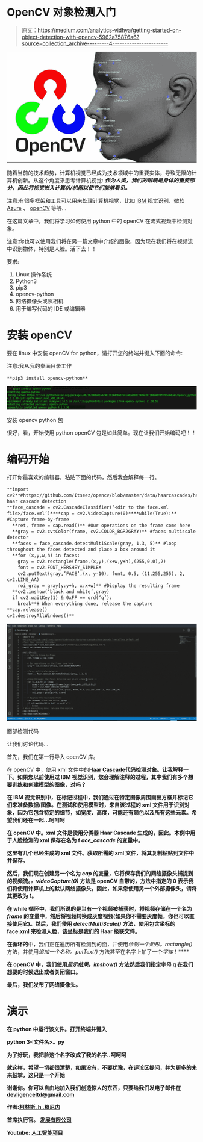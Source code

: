 # OpenCV 对象检测入门

> 原文：<https://medium.com/analytics-vidhya/getting-started-on-object-detection-with-opencv-5962a75876a6?source=collection_archive---------4----------------------->

![](img/7aebcbb965e201a2614f6b6087fc8b0c.png)

随着当前的技术趋势，计算机视觉已经成为技术领域中的重要实体，导致无限的计算机创新。从这个角度来思考计算机视觉: ***作为人类，我们的眼睛是身体的重要部分，因此将视觉嵌入计算机/机器以使它们能够看见。***

注意:有很多框架和工具可以用来处理计算机视觉，比如 [IBM 视觉识别](https://www.ibm.com/watson/services/visual-recognition/)、[微软 Azure](https://azure.microsoft.com/en-gb/services/cognitive-services/computer-vision/) 、 [openCV](https://opencv.org/) 等等…

在这篇文章中，我们将学习如何使用 python 中的 openCV 在流式视频中检测对象。

注意:你也可以使用我们将在另一篇文章中介绍的图像，因为现在我们将在视频流中识别物体，特别是人脸。活下去！！

要求:

1.  Linux 操作系统
2.  Python3
3.  pip3
4.  opencv-python
5.  网络摄像头或照相机
6.  用于编写代码的 IDE 或编辑器

# **安装 openCV**

要在 linux 中安装 openCV for python，请打开您的终端并键入下面的命令:

注意:我从我的桌面目录工作

`**pip3 install opencv-python**`

![](img/3daf3fc954e3e6a9cf6b5875b6c2374a.png)

安装 opencv python 包

很好，看，开始使用 python openCV 包是如此简单。现在让我们开始编码吧！！

# **编码开始**

打开你最喜欢的编辑器，粘贴下面的代码，然后我会解释每一行。

```
**import cv2**#https://github.com/Itseez/opencv/blob/master/data/haarcascades/haarcascade_frontalface_default.xml#face haar cascade detection
**face_cascade = cv2.CascadeClassifier(‘<dir to the face.xml file>/face.xml’)****cap = cv2.VideoCapture(0)****while(True):** #Capture frame-by-frame
  **ret, frame = cap.read()** #Our operations on the frame come here
  **gray = cv2.cvtColor(frame, cv2.COLOR_BGR2GRAY)** #faces multiscale detector
  **faces = face_cascade.detectMultiScale(gray, 1.3, 5)** #loop throughout the faces detected and place a box around it
  **for (x,y,w,h) in faces:
    gray = cv2.rectangle(frame,(x,y),(x+w,y+h),(255,0,0),2)
    font = cv2.FONT_HERSHEY_SIMPLEX
    cv2.putText(gray,’FACE’,(x, y-10), font, 0.5, (11,255,255), 2, cv2.LINE_AA)
    roi_gray = gray[y:y+h, x:x+w]** #Display the resulting frame
  **cv2.imshow(‘black and white’,gray)
  if cv2.waitKey(1) & 0xFF == ord(‘q’):
    break**# When everything done, release the capture
**cap.release()
cv2.destroyAllWindows()**
```

![](img/a1c7f148f71d1d18049276d509937883.png)

面部检测代码

让我们讨论代码…

首先，我们在第一行导入 openCV 库。

在 openCV 中，使用 xml 文件中的[**Haar Cascade**](http://www.willberger.org/cascade-haar-explained/)**代码检测对象。让我解释一下。如果您以前使用过 IBM 视觉识别，您会理解注释的过程，其中我们有多个想要训练和创建模型的图像，对吗？**

**在 IBM 视觉识别中，在标记过程中，我们通过在特定图像周围画出方框并标记它们来准备数据/图像。在测试和使用模型时，来自该过程的 xml 文件用于识别对象，因为它包含特定的细节，如宽度、高度，可能还有颜色以及所有这些元素。希望我们还在一起…呵呵呵**

**在 openCV 中。xml 文件是使用分类器 Haar Cascade 生成的，因此。本例中用于人脸检测的 xml 保存在名为 f *ace_cascade* 的变量中。**

**这里有几个已经生成的 xml 文件。获取所需的 xml 文件，将其复制粘贴到文件中并保存。**

**然后，我们现在创建另一个名为 *cap* 的变量，它将保存我们的网络摄像头捕捉到的视频流。*。videoCapture(0)* 方法是 openCV 自带的，方法中指定的 0 表示我们将使用计算机上的默认网络摄像头。因此，如果您使用另一个外部摄像头，请将其更改为 1。**

**在 **while 循环**中，我们所说的是当有一个视频被捕获时，将视频存储在一个名为 *frame* 的变量中，然后将视频转换成灰度视频(如果你不需要灰度帧，你也可以直接使用它)。然后，我们使用 *detectMultiScale()* 方法，使用包含坐标的 face.xml 来检测人脸，该坐标是我们的 Haar 级联文件。**

**在循环的**中，我们正在遍历所有检测到的面，并使用*绘制一个矩形。rectangle()* 方法，并使用*追加一个名称。putText()* 方法甚至在名字上加了一个*字体*！****

**在 openCV 中，我们使用*显示结果。imshow()* 方法然后我们指定字母 q 在我们想要的时候退出或者关闭窗口。**

**最后，我们发布了网络摄像头。**

# ****演示****

**在 python 中运行该文件。打开终端并键入**

****python 3<文件名>。py****

**为了好玩，我把脸这个名字改成了我的名字..呵呵呵**

**就这样，希望一切都很清楚，如果没有，不要犹豫，在评论区提问，并为更多的未来鼓掌，这只是一个开始**

**谢谢你。你可以自由地加入我们创造惊人的东西，只要给我们发电子邮件在 devligenceltd@gmail.com**

**作者:[柯林斯. h .穆尼内](https://collinsmunene.github.io/collinshillary.github.io/)**

**首席执行官。 [**发展有限公司**](http://devligence.com/)**

**Youtube: [人工智能项目](https://youtu.be/EePxzHUu3IM)**